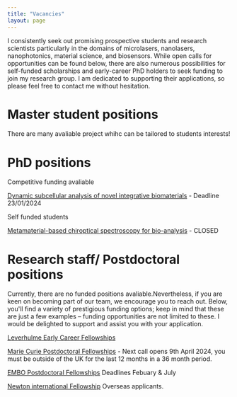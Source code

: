 ```yaml
---
title: "Vacancies"
layout: page
---
```


I consistently seek out promising prospective students and research scientists particularly in the domains of microlasers, nanolasers, nanophotonics, material science, and biosensors.
While open calls for opportunities can be found below, there are also numerous possibilities for self-funded scholarships and early-career PhD holders to seek funding to join my research group. I am dedicated to supporting their applications, so please feel free to contact me without hesitation.

# Master student positions
There are many avaliable project whihc can be tailored to students interests!

# PhD positions

Competitive funding avaliable

[Dynamic subcellular analysis of novel integrative biomaterials](https://www.findaphd.com/phds/project/epsrc-dtp-phd-project-dynamic-subcellular-analysis-of-novel-integrative-biomaterials/?p165759) - Deadline 23/01/2024

Self funded students

[Metamaterial-based chiroptical spectroscopy for bio-analysis](https://www.findaphd.com/phds/project/metamaterial-based-chiroptical-spectroscopy-for-bio-analysis/?p167361) - CLOSED

# Research staff/ Postdoctoral positions
Currently, there are no funded positions avaliable.Nevertheless, if you are keen on becoming part of our team, we encourage you to reach out. Below, you'll find a variety of prestigious funding options; keep in mind that these are just a few examples – funding opportunities are not limited to these. I would be delighted to support and assist you with your application. 


[Leverhulme Early Career Fellowships](https://www.leverhulme.ac.uk/early-career-fellowships)

[Marie Curie Postdoctoral Fellowships](https://marie-sklodowska-curie-actions.ec.europa.eu/actions/postdoctoral-fellowships) - Next call opens 9th April 2024, you must be outside of the UK for the last 12 months in a 36 month period.  

[EMBO Postdoctoral Fellowships](https://www.embo.org/funding/fellowships-grants-and-career-support/postdoctoral-fellowships/) Deadlines Febuary & July 

[Newton international Fellowship](https://royalsociety.org/grants-schemes-awards/grants/newton-international/) Overseas applicants.


